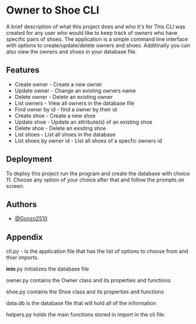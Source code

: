 # Owner to Shoe CLI

A brief description of what this project does and who it's for
This CLI was created for any user who would like to keep track of owners who have specific pairs of shoes. The application is a simple command line interface with options to create/update/delete owners and shoes. Additinally you can also view the owners and shoes in your database file. 

## Features

- Create owner - Create a new owner
- Update owner - Change an existing owners name
- Delete owner - Delete an existing owner
- List owners - View all owners in the database file
- Find owner by id - find a owner by their id
- Create shoe - Create a new shoe
- Update shoe - Update an attribute(s) of an existing shoe
- Delete shoe - Delete an existing shoe
- List shoes - List all shoes in the database
- List shoes by owner id - List all shoes of a specfic owners id
## Deployment

To deploy this project run the program and create the database with choice 11. Choose any option of your choice after that and follow the prompts on screen. 


## Authors

- [@Gonzo2510](https://github.com/Gonzo2510)


## Appendix

cli.py - is the application file that has the list of options to choose from and thier imports. 

__inin__.py initializes the database file

owner.py contains the Owner class and its properties and functions

shoe.py contains the Shoe class and its properties and functions

data.db is the database file that will hold all of the information

helpers.py holds the main functions stored in import in the cli file. 